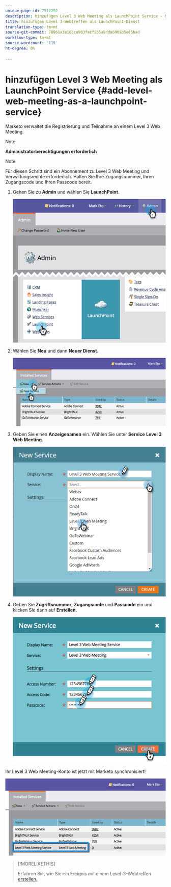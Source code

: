 ```yaml
---
unique-page-id: 7512292
description: hinzufügen Level 3 Web Meeting als LaunchPoint Service - Marketing Docs - Produktdokumentation
title: hinzufügen Level 3-Webtreffen als LaunchPoint-Dienst
translation-type: tm+mt
source-git-commit: 78961a3e163ce903facf955a9dda6909b5e85bad
workflow-type: tm+mt
source-wordcount: '119'
ht-degree: 0%

---
```



# hinzufügen Level 3 Web Meeting als LaunchPoint Service {#add-level-web-meeting-as-a-launchpoint-service}

Marketo verwaltet die Registrierung und Teilnahme an einem Level 3 Web Meeting.

>[!NOTE]
>
>**Administratorberechtigungen erforderlich**

>[!NOTE]
>
>Für diesen Schritt sind ein Abonnement zu Level 3 Web Meeting und Verwaltungsrechte erforderlich. Halten Sie Ihre Zugangsnummer, Ihren Zugangscode und Ihren Passcode bereit.

1. Gehen Sie zu **Admin** und wählen Sie **LaunchPoint**.

   ![](assets/image2015-4-23-10-3a5-3a12.png)

1. Wählen Sie **Neu** und dann **Neuer Dienst**.

   ![](assets/level-3-web-meeting-new-service.png)

1. Geben Sie einen **Anzeigenamen** ein. Wählen Sie unter **Service** **Level 3 Web Meeting**.

   ![](assets/new-service-level-3.png)

1. Geben Sie **Zugriffsnummer**, **Zugangscode** und **Passcode** ein und klicken Sie dann auf **Erstellen**.

   ![](assets/image2015-4-23-10-3a10-3a26.png)

Ihr Level 3 Web Meeting-Konto ist jetzt mit Marketo synchronisiert!

![](assets/level-3-web-meeting.png)

>[!MORELIKETHIS]
>
>Erfahren Sie, wie Sie ein Ereignis mit einem Level-3-Webtreffen [erstellen.](/help/marketo/product-docs/demand-generation/events/create-an-event/create-an-event-with-level-3-web-meeting.md)
